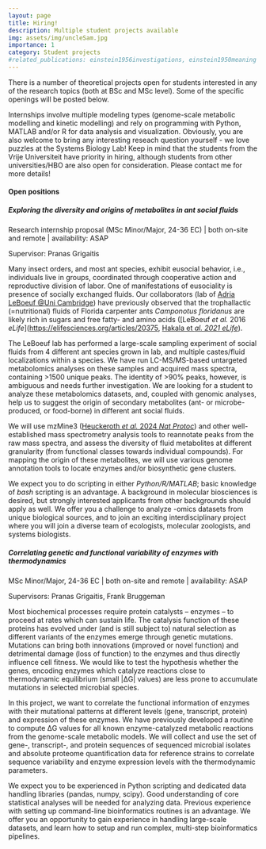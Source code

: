 ```yaml
---
layout: page
title: Hiring!
description: Multiple student projects available
img: assets/img/uncleSam.jpg
importance: 1
category: Student projects
#related_publications: einstein1956investigations, einstein1950meaning
---
```


There is a number of theoretical projects open for students interested in any of the research topics (both at BSc and MSc level). Some of the specific openings will be posted below. 

Internships involve multiple modeling types (genome-scale metabolic modelling and kinetic modelling) and rely on programming with Python, MATLAB and/or R for data analysis and visualization. Obviously, you are also welcome to bring any interesting reseach question yourself - we love puzzles at the Systems Biology Lab! Keep in mind that the students from the Vrije Universiteit have priority in hiring, although students from other universities/HBO are also open for consideration. 
Please contact me for more details!

#### Open positions
##### Exploring the diversity and origins of metabolites in ant social fluids
Research internship proposal (MSc Minor/Major, 24-36 EC) | both on-site and remote | availability: ASAP

Supervisor: Pranas Grigaitis

Many insect orders, and most ant species, exhibit eusocial behavior, i.e., individuals live in groups, coordinated through cooperative action and reproductive division of labor. One of manifestations of eusociality is presence of socially exchanged fluids. Our collaborators (lab of [Adria LeBoeuf @Uni Cambridge](https://leboeuflab.com/)) have previously observed that the trophallactic (=nutritional) fluids of Florida carpenter ants *Camponotus floridanus* are likely rich in sugars and free fatty- and amino acids ([LeBoeuf *et al.* 2016 *eLife*](https://elifesciences.org/articles/20375, [Hakala et *al. 2021* *eLife*](https://elifesciences.org/articles/74005)).

The LeBoeuf lab has performed a large-scale sampling experiment of social fluids from 4 different ant species grown in lab, and multiple castes/fluid localizations within a species. We have run LC-MS/MS-based untargeted metabolomics analyses on these samples and acquired mass spectra, containing >1500 unique peaks. The identity of >90% peaks, however, is ambiguous and needs further investigation. We are looking for a student to analyze these metabolomics datasets, and, coupled with genomic analyses, help us to suggest the origin of secondary metabolites (ant- or microbe-produced, or food-borne) in different ant social fluids.

We will use mzMine3 ([Heuckeroth *et al.* 2024 *Nat Protoc*](https://doi.org/10.1038/s41596-024-00996-y)) and other well-established mass spectrometry analysis tools to reannotate peaks from the raw mass spectra, and assess the diversity of fluid metabolites at different granularity (from functional classes towards individual compounds). For mapping the origin of these metabolites, we will use various genome annotation tools to locate enzymes and/or biosynthetic gene clusters. 

We expect you to do scripting in either *Python/R/MATLAB*; basic knowledge of *bash* scripting is an advantage. A background in molecular biosciences is desired, but strongly interested applicants from other backgrounds should apply as well. We offer you a challenge to analyze -omics datasets from unique biological sources, and to join an exciting interdisciplinary project where you will join a diverse team of ecologists, molecular zoologists, and systems biologists.


##### Correlating genetic and functional variability of enzymes with thermodynamics
MSc Minor/Major, 24-36 EC | both on-site and remote | availability: ASAP

Supervisors: Pranas Grigaitis, Frank Bruggeman

Most biochemical processes require protein catalysts – enzymes – to proceed at rates which can sustain life. The catalysis function of these proteins has evolved under (and is still subject to) natural selection as different variants of the enzymes emerge through genetic mutations. Mutations can bring both innovations (improved or novel function) and detrimental damage (loss of function) to the enzymes and thus directly influence cell fitness. We would like to test the hypothesis whether the genes, encoding enzymes which catalyze reactions close to thermodynamic equilibrium (small \|ΔG\| values) are less prone to accumulate mutations in selected microbial species.

In this project, we want to correlate the functional information of enzymes with their mutational patterns at different levels (gene, transcript, protein) and expression of these enzymes. We have previously developed a routine to compute ΔG values for all known enzyme-catalyzed metabolic reactions from the genome-scale metabolic models. We will collect and use the set of gene-, transcript-, and protein sequences of sequenced microbial isolates and absolute proteome quantification data for reference strains to correlate sequence variability and enzyme expression levels with the thermodynamic parameters. 

We expect you to be experienced in Python scripting and dedicated data handling libraries (pandas, numpy, scipy). Good understanding of core statistical analyses will be needed for analyzing data. Previous experience with setting up command-line bioinformatics routines is an advantage. We offer you an opportunity to gain experience in handling large-scale datasets, and learn how to setup and run complex, multi-step bioinformatics pipelines.


